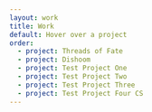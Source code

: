 ```yaml
---
layout: work
title: Work
default: Hover over a project
order:
  - project: Threads of Fate
  - project: Dishoom
  - project: Test Project One
  - project: Test Project Two
  - project: Test Project Three
  - project: Test Project Four CS
---
```

